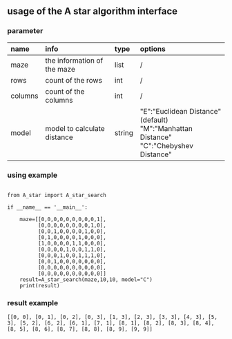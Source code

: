 ## usage of the A star algorithm interface

### parameter
|name|info|type|options|
|:----|:----|:----|:---|
|maze|the information of the maze|list|/|
|rows|count of the rows|int|/|
|columns|count of the columns|int|/|
|model|model to calculate distance|string|"E":"Euclidean Distance" (default)<br/>"M":"Manhattan Distance"<br/>"C":"Chebyshev Distance"|

### using example

```

from A_star import A_star_search

if __name__ == '__main__':
    
    maze=[[0,0,0,0,0,0,0,0,0,1],
          [0,0,0,0,0,0,0,0,1,0],
          [0,0,1,0,0,0,0,1,0,0],
          [0,1,0,0,0,0,1,0,0,0],
          [1,0,0,0,0,1,1,0,0,0],
          [0,0,0,0,1,0,0,1,1,0],
          [0,0,0,1,0,0,1,1,1,0],
          [0,0,1,0,0,0,0,0,0,0],
          [0,0,0,0,0,0,0,0,0,0],
          [0,0,0,0,0,0,0,0,0,0]]
    result=A_star_search(maze,10,10, model="C")
    print(result)

```

### result example

```
[[0, 0], [0, 1], [0, 2], [0, 3], [1, 3], [2, 3], [3, 3], [4, 3], [5, 3], [5, 2], [6, 2], [6, 1], [7, 1], [8, 1], [8, 2], [8, 3], [8, 4], [8, 5], [8, 6], [8, 7], [8, 8], [8, 9], [9, 9]]
```
